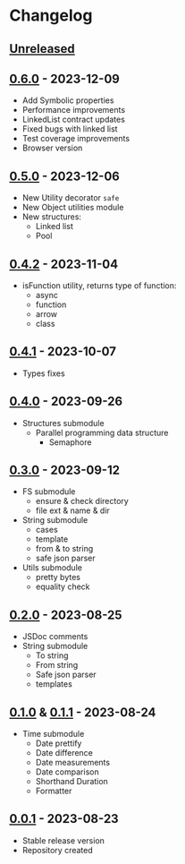 # Changelog

## [Unreleased][unreleased]

## [0.6.0][] - 2023-12-09

- Add Symbolic properties
- Performance improvements
- LinkedList contract updates
- Fixed bugs with linked list
- Test coverage improvements
- Browser version

## [0.5.0][] - 2023-12-06

- New Utility decorator <code>safe</code>
- New Object utilities module
- New structures:
  - Linked list
  - Pool

## [0.4.2][] - 2023-11-04

- isFunction utility, returns type of function:
  - async
  - function
  - arrow
  - class

## [0.4.1][] - 2023-10-07

- Types fixes

## [0.4.0][] - 2023-09-26

- Structures submodule
  - Parallel programming data structure
    - Semaphore

## [0.3.0][] - 2023-09-12

- FS submodule
  - ensure & check directory
  - file ext & name & dir
- String submodule
  - cases
  - template
  - from & to string
  - safe json parser
- Utils submodule
  - pretty bytes
  - equality check

## [0.2.0][] - 2023-08-25

- JSDoc comments
- String submodule
  - To string
  - From string
  - Safe json parser
  - templates

## [0.1.0][] & [0.1.1][] - 2023-08-24

- Time submodule
  - Date prettify
  - Date difference
  - Date measurements
  - Date comparison
  - Shorthand Duration
  - Formatter

## [0.0.1][] - 2023-08-23

- Stable release version
- Repository created

[unreleased]: https://github.com/astrohelm/astropack/compare/v0.6.0...HEAD
[0.6.0]: https://github.com/astrohelm/astropack/compare/v0.5.0...v0.6.0
[0.5.0]: https://github.com/astrohelm/astropack/compare/v0.4.0...v0.5.0
[0.4.2]: https://github.com/astrohelm/astropack/compare/v0.4.0...v0.5.0
[0.4.1]: https://github.com/astrohelm/astropack/compare/v0.4.0...v0.5.0
[0.4.0]: https://github.com/astrohelm/astropack/compare/v0.3.0...v0.4.0
[0.3.0]: https://github.com/astrohelm/astropack/compare/v0.2.0...v0.3.0
[0.2.0]: https://github.com/astrohelm/astropack/compare/v0.1.1...v0.2.0
[0.1.1]: https://github.com/astrohelm/astropack/compare/v0.1.0...v0.1.1
[0.1.0]: https://github.com/astrohelm/astropack/compare/v0.0.1...v0.1.0
[0.0.1]: https://github.com/astrohelm/astropack/releases/tag/v0.0.1
